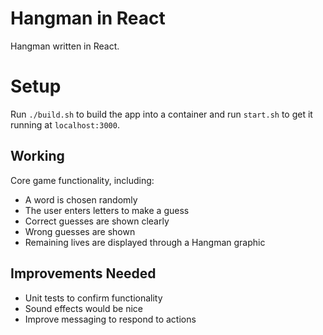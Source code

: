 # Hangman in React
Hangman written in React.

# Setup
Run `./build.sh` to build the app into a container and run `start.sh` to get it running at `localhost:3000`.

## Working
Core game functionality, including:
- A word is chosen randomly
- The user enters letters to make a guess
- Correct guesses are shown clearly
- Wrong guesses are shown
- Remaining lives are displayed through a Hangman graphic

## Improvements Needed
- Unit tests to confirm functionality
- Sound effects would be nice
- Improve messaging to respond to actions
